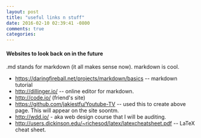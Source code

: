 ```yaml
---
layout: post
title: "useful links n stuff"
date: 2016-02-10 02:39:41 -0800
comments: true
categories: 
---
```

#### Websites to look back on in the future
.md stands for markdown (it all makes sense now). markdown is cool. 

- https://daringfireball.net/projects/markdown/basics  -- markdown tutorial
- http://dillinger.io/ -- online editor for markdown. 
- http://code.io/ (friend's site) 
- https://github.com/jakiestfu/Youtube-TV -- used this to create above page. This will appear on the site soontm.
- http://wdd.io/ - aka web design course that I will be auditing.
- http://users.dickinson.edu/~richesod/latex/latexcheatsheet.pdf -- LaTeX cheat sheet. 



